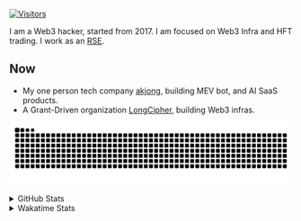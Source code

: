 <!-- markdownlint-disable MD041 MD010 MD033 -->
[![Visitors](https://api.visitorbadge.io/api/daily?path=Akagi201%2FAkagi201&label=Visitors%20Today&countColor=%2337d67a)](https://visitorbadge.io/status?path=Akagi201%2FAkagi201)

I am a Web3 hacker, started from 2017. I am focused on Web3 Infra and HFT trading.
I work as an [RSE](https://us-rse.org/about/what-is-an-rse/).

## Now

* My one person tech company [akjong](https://github.com/akjong), building MEV bot, and AI SaaS products.
* A Grant-Driven organization [LongCipher](https://github.com/longcipher), building Web3 infras.

[![github contribution grid snake animation](https://raw.githubusercontent.com/Akagi201/Akagi201/output/github-contribution-grid-snake.svg#gh-light-mode-only)](https://github.com/Akagi201)

<details>
<summary>GitHub Stats</summary>
  <a href="https://github.com/Akagi201"><img alt="Profile Detail" src="https://raw.githubusercontent.com/Akagi201/Akagi201/master/profile-summary-card-output/dracula/0-profile-details.svg" /></a>
  <a href="https://github.com/Akagi201"><img alt="Github Stats" src="https://raw.githubusercontent.com/Akagi201/Akagi201/master/profile-summary-card-output/dracula/3-stats.svg" /></a>
  <a href="https://github.com/Akagi201"><img alt="Lang By Commits" src="https://raw.githubusercontent.com/Akagi201/Akagi201/master/profile-summary-card-output/dracula/2-most-commit-language.svg" /></a>
</details>

<details>
<summary>Wakatime Stats</summary>
<br>

<!--START_SECTION:waka-->

```txt
From: 27 July 2025 - To: 03 August 2025

Total Time: 55 hrs 30 mins

sh                 14 hrs 27 mins  ██████▓░░░░░░░░░░░░░░░░░░   26.05 %
TOML               11 hrs 46 mins  █████▒░░░░░░░░░░░░░░░░░░░   21.22 %
Other              10 hrs 20 mins  ████▓░░░░░░░░░░░░░░░░░░░░   18.62 %
Rust               9 hrs 13 mins   ████░░░░░░░░░░░░░░░░░░░░░   16.63 %
Markdown           4 hrs 40 mins   ██░░░░░░░░░░░░░░░░░░░░░░░   08.43 %
Python             2 hrs 40 mins   █▒░░░░░░░░░░░░░░░░░░░░░░░   04.82 %
Zig                31 mins         ▒░░░░░░░░░░░░░░░░░░░░░░░░   00.96 %
SQL                21 mins         ░░░░░░░░░░░░░░░░░░░░░░░░░   00.66 %
Go                 19 mins         ░░░░░░░░░░░░░░░░░░░░░░░░░   00.59 %
JSON               12 mins         ░░░░░░░░░░░░░░░░░░░░░░░░░   00.37 %
```

<!--END_SECTION:waka-->

</details>
